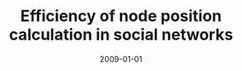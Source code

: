 ---
# Documentation: https://wowchemy.com/docs/managing-content/

title: Efficiency of node position calculation in social networks
subtitle: ''
summary: ''
authors:
- brodka
- Katarzyna Musiał
- kazienko
tags: []
categories: []
date: '2009-01-01'
lastmod: 2022-10-07T05:43:44Z
featured: false
draft: false

# Featured image
# To use, add an image named `featured.jpg/png` to your page's folder.
# Focal points: Smart, Center, TopLeft, Top, TopRight, Left, Right, BottomLeft, Bottom, BottomRight.
image:
  caption: ''
  focal_point: ''
  preview_only: false

# Projects (optional).
#   Associate this post with one or more of your projects.
#   Simply enter your project's folder or file name without extension.
#   E.g. `projects = ["internal-project"]` references `content/project/deep-learning/index.md`.
#   Otherwise, set `projects = []`.
projects: []
publishDate: '2022-10-07T05:43:43.759771Z'
publication_types:
- '2'
abstract: ''
publication: '*Lecture Notes in Computer Science. Lecture Notes in Artificial Intelligence*'
doi: 10.1007/978-3-642-04592-9_57
---